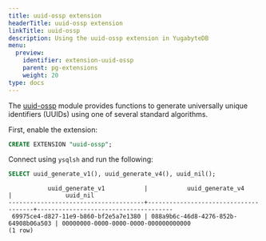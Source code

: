 ```yaml
---
title: uuid-ossp extension
headerTitle: uuid-ossp extension
linkTitle: uuid-ossp
description: Using the uuid-ossp extension in YugabyteDB
menu:
  preview:
    identifier: extension-uuid-ossp
    parent: pg-extensions
    weight: 20
type: docs
---
```


The [uuid-ossp](https://www.postgresql.org/docs/11/uuid-ossp.html) module provides functions to generate universally unique identifiers (UUIDs) using one of several standard algorithms.

First, enable the extension:

```sql
CREATE EXTENSION "uuid-ossp";
```

Connect using `ysqlsh` and run the following:

```sql
SELECT uuid_generate_v1(), uuid_generate_v4(), uuid_nil();
```

```output
           uuid_generate_v1           |           uuid_generate_v4           |               uuid_nil
--------------------------------------+--------------------------------------+--------------------------------------
 69975ce4-d827-11e9-b860-bf2e5a7e1380 | 088a9b6c-46d8-4276-852b-64908b06a503 | 00000000-0000-0000-0000-000000000000
(1 row)
```
